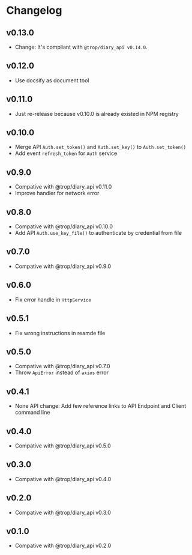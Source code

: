 # Changelog

## v0.13.0

* Change: It's compliant with `@trop/diary_api v0.14.0`.

## v0.12.0

* Use docsify as document tool

## v0.11.0

* Just re-release because v0.10.0 is already existed in NPM registry

## v0.10.0

* Merge API `Auth.set_token()` and `Auth.set_key()` to `Auth.set_token()`
* Add event `refresh_token` for `Auth` service

## v0.9.0

* Compative with @trop/diary_api v0.11.0
* Improve handler for network error

## v0.8.0

* Compative with @trop/diary_api v0.10.0
* Add API `Auth.use_key_file()` to authenticate by credential from file

## v0.7.0

* Compative with @trop/diary_api v0.9.0

## v0.6.0

* Fix error handle in `HttpService`

## v0.5.1

* Fix wrong instructions in reamde file

## v0.5.0

* Compative with @trop/diary_api v0.7.0
* Throw `ApiError` instead of `axios` error

## v0.4.1

* None API change: Add few reference links to API Endpoint and
  Client command line

## v0.4.0

* Compative with @trop/diary_api v0.5.0

## v0.3.0

* Compative with @trop/diary_api v0.4.0

## v0.2.0

* Compative with @trop/diary_api v0.3.0

## v0.1.0

* Compative with @trop/diary_api v0.2.0
